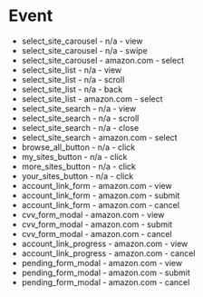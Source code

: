 # Event

- select_site_carousel - n/a - view
- select_site_carousel - n/a - swipe
- select_site_carousel - amazon.com - select
- select_site_list - n/a - view
- select_site_list - n/a - scroll
- select_site_list - n/a - back
- select_site_list - amazon.com - select
- select_site_search - n/a - view
- select_site_search - n/a - scroll
- select_site_search - n/a - close
- select_site_search - amazon.com - select
- browse_all_button - n/a - click
- my_sites_button - n/a - click
- more_sites_button - n/a - click
- your_sites_button - n/a - click
- account_link_form - amazon.com - view
- account_link_form - amazon.com - submit
- account_link_form - amazon.com - cancel
- cvv_form_modal - amazon.com - view
- cvv_form_modal - amazon.com - submit
- cvv_form_modal - amazon.com - cancel
- account_link_progress - amazon.com - view
- account_link_progress - amazon.com - cancel
- pending_form_modal - amazon.com - view
- pending_form_modal - amazon.com - submit
- pending_form_modal - amazon.com - cancel